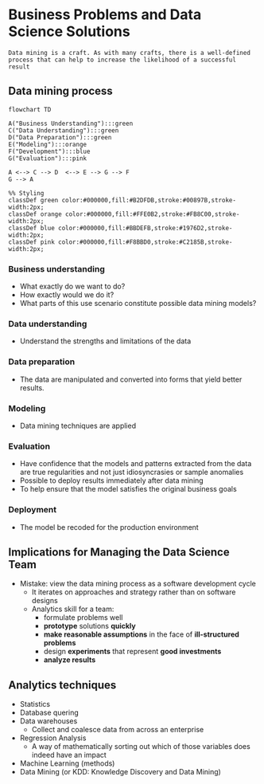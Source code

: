 # Business Problems and Data Science Solutions

`Data mining is a craft. As with many crafts, there is a well-defined process that can help
to increase the likelihood of a successful result`

## Data mining process

```mermaid
flowchart TD

A("Business Understanding"):::green
C("Data Understanding"):::green
D("Data Preparation"):::green
E("Modeling"):::orange
F("Development"):::blue
G("Evaluation"):::pink

A <--> C --> D  <--> E --> G --> F
G --> A

%% Styling
classDef green color:#000000,fill:#B2DFDB,stroke:#00897B,stroke-width:2px;
classDef orange color:#000000,fill:#FFE0B2,stroke:#FB8C00,stroke-width:2px;
classDef blue color:#000000,fill:#BBDEFB,stroke:#1976D2,stroke-width:2px;
classDef pink color:#000000,fill:#F8BBD0,stroke:#C2185B,stroke-width:2px;

```

### Business understanding

- What exactly do we want to do? 
- How exactly would we do it? 
- What parts of this use scenario constitute possible data mining models?

### Data understanding

- Understand the strengths and limitations of the data

### Data preparation

- The data are manipulated and converted into forms that yield better results.

### Modeling

- Data mining techniques are applied

### Evaluation

- Have confidence that the models and patterns extracted from the data are true regularities and not just idiosyncrasies or sample anomalies
- Possible to deploy results immediately after data mining 
- To help ensure that the model satisfies the original business goals

### Deployment

- The model be recoded for the production environment

## Implications for Managing the Data Science Team

- Mistake: view the data mining process as a software development cycle
    - It iterates on approaches and strategy rather than on software designs
    - Analytics skill for a team:
        - formulate problems well
        - **prototype** solutions **quickly**
        - **make reasonable assumptions** in the face of **ill-structured problems**
        - design **experiments** that represent **good investments**
        - **analyze results**

## Analytics techniques

- Statistics
- Database quering
- Data warehouses
    - Collect and coalesce data from across an enterprise
- Regression Analysis
    - A way of mathematically sorting out which of those variables does indeed have an impact
- Machine Learning (methods)
- Data Mining (or KDD: Knowledge Discovery and Data Mining)
